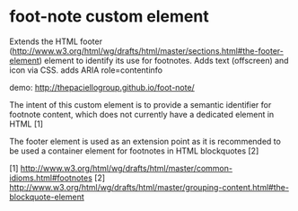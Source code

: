 foot-note custom element
========================

Extends the HTML footer (http://www.w3.org/html/wg/drafts/html/master/sections.html#the-footer-element) element to identify its use for footnotes. Adds text (offscreen) and icon via CSS. adds ARIA role=contentinfo

demo: http://thepaciellogroup.github.io/foot-note/

The intent of this custom element is to provide a semantic identifier for footnote content, which does not currently have a dedicated element in HTML [1]

The footer element is used as an extension point as it is recommended to be used a container element for footnotes in HTML blockquotes [2]



[1] http://www.w3.org/html/wg/drafts/html/master/common-idioms.html#footnotes
[2] http://www.w3.org/html/wg/drafts/html/master/grouping-content.html#the-blockquote-element

